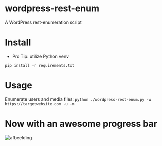 # wordpress-rest-enum
A WordPress rest-enumeration script

# Install
- Pro Tip: utilize Python venv

`pip install -r requirements.txt`

# Usage
Enumerate users and media files: `python ./wordpress-rest-enum.py -w https://targetwebsite.com -u -m `
# Now with an awesome progress bar
![afbeelding](https://github.com/user-attachments/assets/3b43337c-44f6-4d1a-84e2-45204fb9da28)

